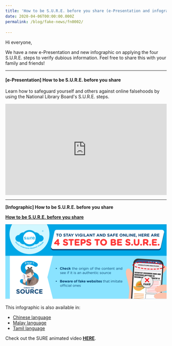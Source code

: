 ```yaml
---
title: 'How to be S.U.R.E. before you share (e-Presentation and infographic)' 
date: 2020-04-06T00:00:00.000Z
permalink: /blog/fake-news/fn0002/

---
```



Hi everyone,



We have a new e-Presentation and new infographic on applying the four  S.U.R.E.  steps to verify dubious information. Feel free to share this with your family and friends!

<hr>



#### **[e-Presentation] How to be S.U.R.E. before you share**

Learn how to safeguard yourself and others against online falsehoods by using the National Library Board's S.U.R.E. steps. 

<style>.embed-container { position: relative; padding-bottom: 56.25%; height: 0; overflow: hidden; max-width: 100%; } .embed-container iframe, .embed-container object, .embed-container embed { position: absolute; top: 0; left: 0; width: 100%; height: 100%; }</style><div class='embed-container'>
<iframe src="https://player.vimeo.com/video/404475923" width="640" height="360" frameborder="0" allow="autoplay; fullscreen" allowfullscreen></iframe></div>
<hr>


**[Infographic] How to be S.U.R.E. before you share**

**[How to be S.U.R.E. before you share](https://go.gov.sg/2023-sure-infographic-eng)**

![](../../../images/how-to-be-sure-infographic-eng.png)

This infographic is also available in:

- [Chinese language](https://go.gov.sg/2023-sure-infographic-chi)
- [Malay language](https://go.gov.sg/2023-sure-infographic-malay)
- [Tamil language](https://go.gov.sg/2023-sure-infographic-tamil)

Check out the SURE animated video **[HERE](/blog/fake-news/fn0004)**.
